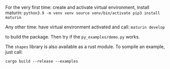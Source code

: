 For the very first time: create and activate virtual environment, install maturin:
``
python3.9 -m venv venv
source venv/bin/activate
pip3 install maturin
``


Any other time: have virtual environment activated and call:
``
maturin develop
``

to build the package. Then try if the ``py_examples/demo.py`` works.

The ``shapes`` library is also available as a rust module. To sompile an example, just call:

``
cargo build --release --examples
``
